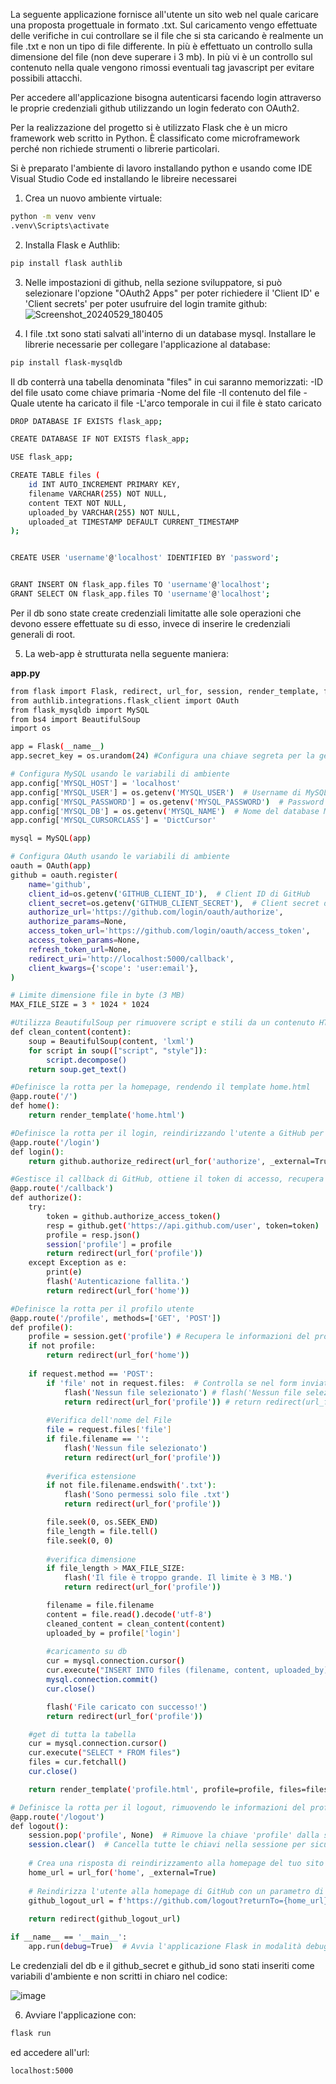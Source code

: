 La seguente applicazione fornisce all'utente un sito web nel quale caricare una proposta progettuale in formato .txt. Sul caricamento vengo effettuate delle verifiche in cui controllare se il file che si sta caricando è realmente un file .txt
e non un tipo di file differente. In più è effettuato un controllo sulla dimensione del file (non deve superare i 3 mb). In più vi è un controllo sul contenuto nella quale vengono rimossi eventuali tag javascript per evitare possibili attacchi.

Per accedere all'applicazione bisogna autenticarsi facendo login attraverso le proprie credenziali github utilizzando un login federato con OAuth2.

Per la realizzazione del progetto si è utilizzato Flask che è un micro framework web scritto in Python. È classificato come microframework perché non richiede strumenti o librerie particolari.

Si è preparato l'ambiente di lavoro installando python e usando come IDE Visual Studio Code ed installando le libreire necessarei

1) Crea un nuovo ambiente virtuale:
``` bash
python -m venv venv
.venv\Scripts\activate
```


2) Installa Flask e Authlib:
``` bash
pip install flask authlib
```


3) Nelle impostazioni di github, nella sezione sviluppatore, si può selezionare l'opzione "OAuth2 Apps" per poter richiedere il 'Client ID'  e 'Client secrets' per poter usufruire del login tramite github:
![Screenshot_20240529_180405](https://github.com/FrancescoScarci/SAOS-SI_Project/assets/170801341/7f72ff28-55ef-4934-a4e8-3ba1bfb43b30)


4) I file .txt sono stati salvati all'interno di un database mysql. Installare le librerie necessarie per collegare l'applicazione al database:
``` bash
pip install flask-mysqldb
```
Il db conterrà una tabella denominata "files" in cui saranno memorizzati:
-ID del file usato come chiave primaria
-Nome del file
-Il contenuto del file
-Quale utente ha caricato il file
-L'arco temporale in cui il file è stato caricato
``` bash
DROP DATABASE IF EXISTS flask_app;

CREATE DATABASE IF NOT EXISTS flask_app;

USE flask_app;

CREATE TABLE files (
    id INT AUTO_INCREMENT PRIMARY KEY,
    filename VARCHAR(255) NOT NULL,
    content TEXT NOT NULL,
    uploaded_by VARCHAR(255) NOT NULL,
    uploaded_at TIMESTAMP DEFAULT CURRENT_TIMESTAMP
);


CREATE USER 'username'@'localhost' IDENTIFIED BY 'password';


GRANT INSERT ON flask_app.files TO 'username'@'localhost';
GRANT SELECT ON flask_app.files TO 'username'@'localhost';
```
Per il db sono state create credenziali limitatte alle sole operazioni che devono essere effettuate su di esso, invece di inserire le credenziali generali di root.

5) La web-app è strutturata nella seguente maniera:

**app.py**
``` bash
from flask import Flask, redirect, url_for, session, render_template, flash, request
from authlib.integrations.flask_client import OAuth
from flask_mysqldb import MySQL
from bs4 import BeautifulSoup
import os

app = Flask(__name__)
app.secret_key = os.urandom(24) #Configura una chiave segreta per la gestione delle sessioni.

# Configura MySQL usando le variabili di ambiente
app.config['MYSQL_HOST'] = 'localhost'
app.config['MYSQL_USER'] = os.getenv('MYSQL_USER')  # Username di MySQL
app.config['MYSQL_PASSWORD'] = os.getenv('MYSQL_PASSWORD')  # Password di MySQL
app.config['MYSQL_DB'] = os.getenv('MYSQL_NAME')  # Nome del database MySQL
app.config['MYSQL_CURSORCLASS'] = 'DictCursor'

mysql = MySQL(app)

# Configura OAuth usando le variabili di ambiente
oauth = OAuth(app)
github = oauth.register(
    name='github',
    client_id=os.getenv('GITHUB_CLIENT_ID'),  # Client ID di GitHub
    client_secret=os.getenv('GITHUB_CLIENT_SECRET'),  # Client secret di GitHub
    authorize_url='https://github.com/login/oauth/authorize',
    authorize_params=None,
    access_token_url='https://github.com/login/oauth/access_token',
    access_token_params=None,
    refresh_token_url=None,
    redirect_uri='http://localhost:5000/callback',
    client_kwargs={'scope': 'user:email'},
)

# Limite dimensione file in byte (3 MB)
MAX_FILE_SIZE = 3 * 1024 * 1024

#Utilizza BeautifulSoup per rimuovere script e stili da un contenuto HTML
def clean_content(content):
    soup = BeautifulSoup(content, 'lxml')
    for script in soup(["script", "style"]):
        script.decompose()
    return soup.get_text()

#Definisce la rotta per la homepage, rendendo il template home.html
@app.route('/')
def home():
    return render_template('home.html')

#Definisce la rotta per il login, reindirizzando l'utente a GitHub per l'autenticazione OAuth
@app.route('/login')
def login():
    return github.authorize_redirect(url_for('authorize', _external=True))

#Gestisce il callback di GitHub, ottiene il token di accesso, recupera il profilo utente e lo salva nella sessione
@app.route('/callback')
def authorize():
    try:
        token = github.authorize_access_token()
        resp = github.get('https://api.github.com/user', token=token)
        profile = resp.json()
        session['profile'] = profile
        return redirect(url_for('profile'))
    except Exception as e:
        print(e)
        flash('Autenticazione fallita.')
        return redirect(url_for('home'))

#Definisce la rotta per il profilo utente
@app.route('/profile', methods=['GET', 'POST'])
def profile():
    profile = session.get('profile') # Recupera le informazioni del profilo dalla sessione. 
    if not profile:
        return redirect(url_for('home'))
    
    if request.method == 'POST':
        if 'file' not in request.files:  # Controlla se nel form inviato è presente un file
            flash('Nessun file selezionato') # flash('Nessun file selezionato'): Mostra un messaggio di errore all'utente.
            return redirect(url_for('profile')) # return redirect(url_for('profile')): Reindirizza nuovamente alla pagina del profilo
        
        #Verifica dell'nome del File
        file = request.files['file'] 
        if file.filename == '':
            flash('Nessun file selezionato')
            return redirect(url_for('profile'))
        
        #verifica estensione
        if not file.filename.endswith('.txt'):
            flash('Sono permessi solo file .txt')
            return redirect(url_for('profile'))

        file.seek(0, os.SEEK_END)
        file_length = file.tell()
        file.seek(0, 0)
        
        #verifica dimensione
        if file_length > MAX_FILE_SIZE:
            flash('Il file è troppo grande. Il limite è 3 MB.')
            return redirect(url_for('profile'))

        filename = file.filename
        content = file.read().decode('utf-8')
        cleaned_content = clean_content(content)
        uploaded_by = profile['login']
        
        #caricamento su db
        cur = mysql.connection.cursor()
        cur.execute("INSERT INTO files (filename, content, uploaded_by) VALUES (%s, %s, %s)", (filename, cleaned_content, uploaded_by))
        mysql.connection.commit()
        cur.close()

        flash('File caricato con successo!')
        return redirect(url_for('profile'))

    #get di tutta la tabella
    cur = mysql.connection.cursor()
    cur.execute("SELECT * FROM files")
    files = cur.fetchall()
    cur.close()

    return render_template('profile.html', profile=profile, files=files)

# Definisce la rotta per il logout, rimuovendo le informazioni del profilo dalla sessione e reindirizzando l'utente alla homepage
@app.route('/logout')
def logout():
    session.pop('profile', None)  # Rimuove la chiave 'profile' dalla sessione
    session.clear()  # Cancella tutte le chiavi nella sessione per sicurezza
    
    # Crea una risposta di reindirizzamento alla homepage del tuo sito
    home_url = url_for('home', _external=True)
    
    # Reindirizza l'utente alla homepage di GitHub con un parametro di query che riporta l'utente al tuo sito
    github_logout_url = f'https://github.com/logout?returnTo={home_url}'
    
    return redirect(github_logout_url)

if __name__ == '__main__':
    app.run(debug=True)  # Avvia l'applicazione Flask in modalità debug
```
Le credenziali del db e il github_secret e github_id sono stati inseriti come variabili d'ambiente e non scritti in chiaro nel codice:  

![image](https://github.com/FrancescoScarci/SAOS-SI_Project/assets/170801341/b5674608-46ad-45e5-82ef-485753f33752)

6) Avviare l'applicazione con:
``` bash
flask run
``` 
ed accedere all'url:
``` bash
localhost:5000
```
